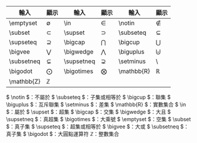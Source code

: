 | 輸入         | 顯示           | 輸入         | 顯示           | 輸入         | 顯示           |
| ---------- | ------------ | ---------- | ------------ | ---------- | ------------ |
| \emptyset  | $\emptyset$  | \in        | $\in$        | \notin     | $\notin$     |
| \subset    | $\subset$    | \supset    | $\supset$    | \subseteq  | $\subseteq$  |
| \supseteq  | $\supseteq$  | \bigcap    | $\bigcap$    | \bigcup    | $\bigcup$    |
| \bigvee    | $\bigvee$    | \bigwedge  | $\bigwedge$  | \biguplus  | $\biguplus$  |
| \subsetneq | $\subsetneq$ | \supsetneq | $\supsetneq$ | \setminus  | $\setminus$  |
| \bigodot   | $\bigodot$   | \bigotimes | $\bigotimes$ | \mathbb{R} | $\mathbb{R}$ |
| \mathbb{Z} | $\mathbb{Z}$ |            |              |            |              |
$ \notin $：不屬於
$ \subseteq $：子集或相等於
$ \bigcup $：聯集
$ \biguplus $：互斥聯集
$ \setminus $：差集
$ \mathbb{R} $：實數集合
$ \in $：屬於
$ \supset $：超集
$ \bigcap $：交集
$ \bigwedge $：大且
$ \supsetneq $：真超集
$ \bigotimes $：大乘號
$ \emptyset $：空集
$ \subset $：真子集
$ \supseteq $：超集或相等於
$ \bigvee $：大或
$ \subsetneq $：真子集
$ \bigodot $：大圓點運算符
$\mathbb{Z}$：整數集合
